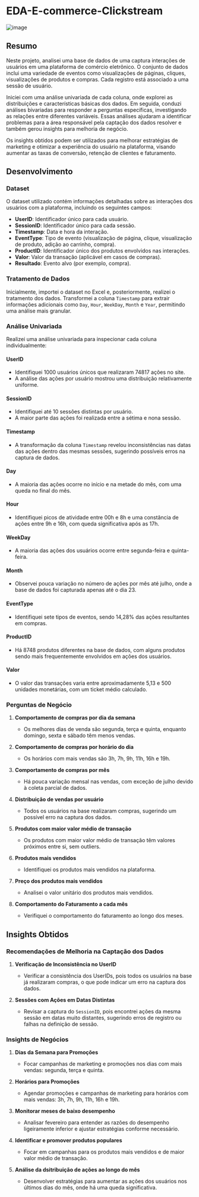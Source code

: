 # EDA-E-commerce-Clickstream

![image](https://github.com/user-attachments/assets/0ef4c284-42d3-44db-8648-07ea22cbfc65)


## Resumo

Neste projeto, analisei uma base de dados  de uma captura interações de usuários em uma plataforma de comércio eletrônico. O conjunto de dados inclui uma variedade de eventos como visualizações de páginas, cliques, visualizações de produtos e compras. Cada registro está associado a uma sessão de usuário.

Iniciei com uma análise univariada de cada coluna, onde explorei as distribuições e características básicas dos dados. Em seguida, conduzi análises bivariadas para responder a perguntas específicas, investigando as relações entre diferentes variáveis. Essas análises ajudaram a identificar problemas para a área responsável pela captação dos dados resolver e também gerou insights para melhoria de negócio.

Os insights obtidos podem ser utilizados para melhorar estratégias de marketing e otimizar a experiência do usuário na plataforma, visando aumentar as taxas de conversão, retenção de clientes e faturamento.

## Desenvolvimento

### Dataset

O dataset utilizado contém informações detalhadas sobre as interações dos usuários com a plataforma, incluindo os seguintes campos:
- **UserID**: Identificador único para cada usuário.
- **SessionID**: Identificador único para cada sessão.
- **Timestamp**: Data e hora da interação.
- **EventType**: Tipo de evento (visualização de página, clique, visualização de produto, adição ao carrinho, compra).
- **ProductID**: Identificador único dos produtos envolvidos nas interações.
- **Valor**: Valor da transação (aplicável em casos de compras).
- **Resultado**: Evento alvo (por exemplo, compra).

### Tratamento de Dados

Inicialmente, importei o dataset no Excel e, posteriormente, realizei o tratamento dos dados. Transformei a coluna `Timestamp` para extrair informações adicionais como `Day`, `Hour`, `WeekDay`, `Month` e `Year`, permitindo uma análise mais granular.

### Análise Univariada

Realizei uma análise univariada para inspecionar cada coluna individualmente:

#### UserID
- Identifiquei 1000 usuários únicos que realizaram 74817 ações no site.
- A análise das ações por usuário mostrou uma distribuição relativamente uniforme.

#### SessionID
- Identifiquei até 10 sessões distintas por usuário.
- A maior parte das ações foi realizada entre a sétima e nona sessão.

#### Timestamp
- A transformação da coluna `Timestamp` revelou inconsistências nas datas das ações dentro das mesmas sessões, sugerindo possíveis erros na captura de dados.

#### Day
- A maioria das ações ocorre no início e na metade do mês, com uma queda no final do mês.

#### Hour
- Identifiquei picos de atividade entre 00h e 8h e uma constância de ações entre 9h e 16h, com queda significativa após as 17h.

#### WeekDay
- A maioria das ações dos usuários ocorre entre segunda-feira e quinta-feira.

#### Month
- Observei pouca variação no número de ações por mês até julho, onde a base de dados foi capturada apenas até o dia 23.

#### EventType
- Identifiquei sete tipos de eventos, sendo 14,28% das ações resultantes em compras.

#### ProductID
- Há 8748 produtos diferentes na base de dados, com alguns produtos sendo mais frequentemente envolvidos em ações dos usuários.

#### Valor
- O valor das transações varia entre aproximadamente 5,13 e 500 unidades monetárias, com um ticket médio calculado.

### Perguntas de Negócio

1. **Comportamento de compras por dia da semana**
   - Os melhores dias de venda são segunda, terça e quinta, enquanto domingo, sexta e sábado têm menos vendas.

2. **Comportamento de compras por horário do dia**
   - Os horários com mais vendas são 3h, 7h, 9h, 11h, 16h e 19h.

3. **Comportamento de compras por mês**
   - Há pouca variação mensal nas vendas, com exceção de julho devido à coleta parcial de dados.

4. **Distribuição de vendas por usuário**
   - Todos os usuários na base realizaram compras, sugerindo um possível erro na captura dos dados.

5. **Produtos com maior valor médio de transação**
   - Os produtos com maior valor médio de transação têm valores próximos entre si, sem outliers.

6. **Produtos mais vendidos**
   - Identifiquei os produtos mais vendidos na plataforma.

7. **Preço dos produtos mais vendidos**
   - Analisei o valor unitário dos produtos mais vendidos.

8. **Comportamento do Faturamento a cada mês**
   - Verifiquei o comportamento do faturamento ao longo dos meses.

## Insights Obtidos

### Recomendações de Melhoria na Captação dos Dados

1. **Verificação de Inconsistência no UserID**
   - Verificar a consistência dos UserIDs, pois todos os usuários na base já realizaram compras, o que pode indicar um erro na captura dos dados.

2. **Sessões com Ações em Datas Distintas**
   - Revisar a captura do `SessionID`, pois encontrei ações da mesma sessão em datas muito distantes, sugerindo erros de registro ou falhas na definição de sessão.

### Insights de Negócios

1. **Dias da Semana para Promoções**
   - Focar campanhas de marketing e promoções nos dias com mais vendas: segunda, terça e quinta.

2. **Horários para Promoções**
   - Agendar promoções e campanhas de marketing para horários com mais vendas: 3h, 7h, 9h, 11h, 16h e 19h.

3. **Monitorar meses de baixo desempenho**
   - Analisar fevereiro para entender as razões do desempenho ligeiramente inferior e ajustar estratégias conforme necessário.

4. **Identificar e promover produtos populares**
   - Focar em campanhas para os produtos mais vendidos e de maior valor médio de transação.

5. **Análise da dsitribuição de ações ao longo do mês**
   - Desenvolver estratégias para aumentar as ações dos usuários nos últimos dias do mês, onde há uma queda significativa.

